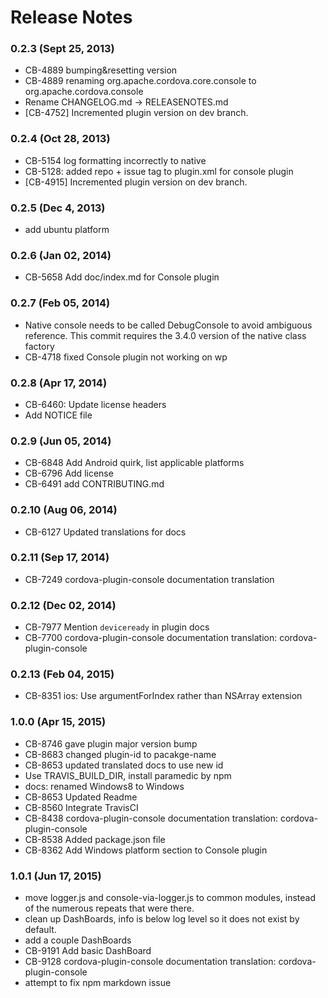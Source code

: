 <!--
#
# Licensed to the Apache Software Foundation (ASF) under one
# or more contributor license agreements.  See the NOTICE file
# distributed with this work for additional information
# regarding copyright ownership.  The ASF licenses this file
# to you under the Apache License, Version 2.0 (the
# "License"); you may not use this file except in compliance
# with the License.  You may obtain a copy of the License at
# 
# http://www.apache.org/licenses/LICENSE-2.0
# 
# Unless required by applicable law or agreed to in writing,
# software distributed under the License is distributed on an
# "AS IS" BASIS, WITHOUT WARRANTIES OR CONDITIONS OF ANY
#  KIND, either express or implied.  See the License for the
# specific language governing permissions and limitations
# under the License.
#
-->
# Release Notes

### 0.2.3 (Sept 25, 2013)
* CB-4889 bumping&resetting version
* CB-4889 renaming org.apache.cordova.core.console to org.apache.cordova.console
* Rename CHANGELOG.md -> RELEASENOTES.md
* [CB-4752] Incremented plugin version on dev branch.

 ### 0.2.4 (Oct 28, 2013)
* CB-5154 log formatting incorrectly to native
* CB-5128: added repo + issue tag to plugin.xml for console plugin
* [CB-4915] Incremented plugin version on dev branch.

### 0.2.5 (Dec 4, 2013)
* add ubuntu platform

### 0.2.6 (Jan 02, 2014)
* CB-5658 Add doc/index.md for Console plugin

### 0.2.7 (Feb 05, 2014)
* Native console needs to be called DebugConsole to avoid ambiguous reference. This commit requires the 3.4.0 version of the native class factory
* CB-4718 fixed Console plugin not working on wp

### 0.2.8 (Apr 17, 2014)
* CB-6460: Update license headers
* Add NOTICE file

### 0.2.9 (Jun 05, 2014)
* CB-6848 Add Android quirk, list applicable platforms
* CB-6796 Add license
* CB-6491 add CONTRIBUTING.md

### 0.2.10 (Aug 06, 2014)
* CB-6127 Updated translations for docs

### 0.2.11 (Sep 17, 2014)
* CB-7249 cordova-plugin-console documentation translation

### 0.2.12 (Dec 02, 2014)
* CB-7977 Mention `deviceready` in plugin docs
* CB-7700 cordova-plugin-console documentation translation: cordova-plugin-console

### 0.2.13 (Feb 04, 2015)
* CB-8351 ios: Use argumentForIndex rather than NSArray extension

### 1.0.0 (Apr 15, 2015)
* CB-8746 gave plugin major version bump
* CB-8683 changed plugin-id to pacakge-name
* CB-8653 updated translated docs to use new id
* Use TRAVIS_BUILD_DIR, install paramedic by npm
* docs: renamed Windows8 to Windows
* CB-8653 Updated Readme
* CB-8560 Integrate TravisCI
* CB-8438 cordova-plugin-console documentation translation: cordova-plugin-console
* CB-8538 Added package.json file
* CB-8362 Add Windows platform section to Console plugin

### 1.0.1 (Jun 17, 2015)
* move logger.js and console-via-logger.js to common modules, instead of the numerous repeats that were there.
* clean up DashBoards, info is below log level so it does not exist by default.
* add a couple DashBoards
* CB-9191 Add basic DashBoard
* CB-9128 cordova-plugin-console documentation translation: cordova-plugin-console
* attempt to fix npm markdown issue
